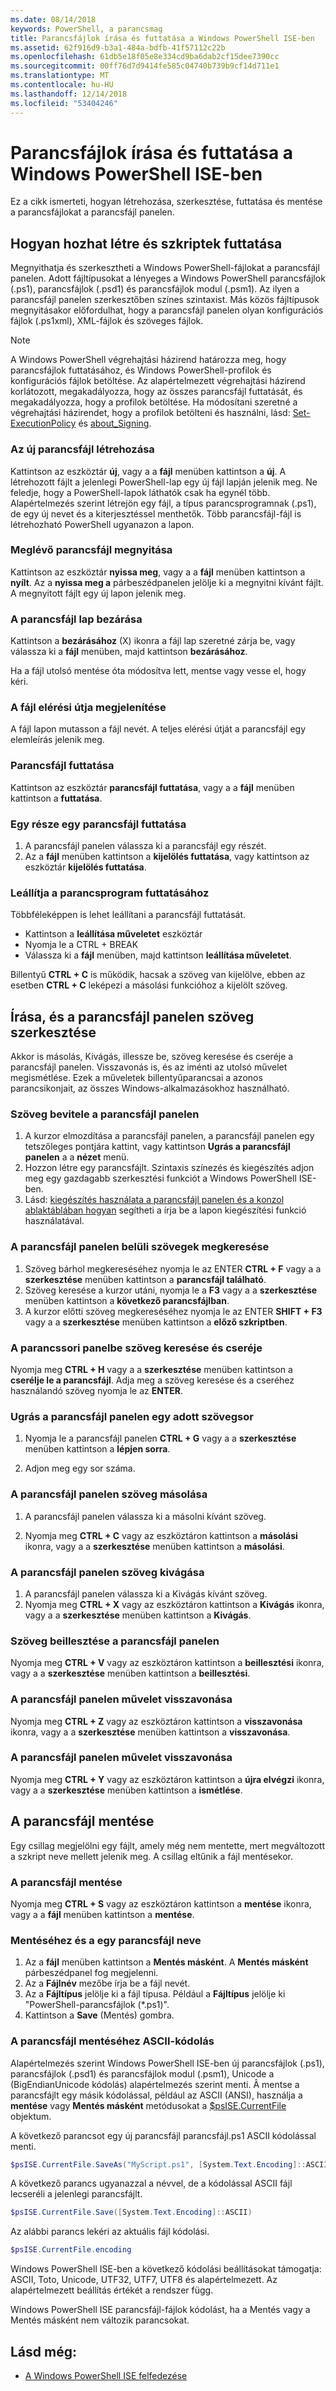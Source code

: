 ```yaml
---
ms.date: 08/14/2018
keywords: PowerShell, a parancsmag
title: Parancsfájlok írása és futtatása a Windows PowerShell ISE-ben
ms.assetid: 62f916d9-b3a1-484a-bdfb-41f57112c22b
ms.openlocfilehash: 61db5e18f05e8e334cd9ba6dab2cf15dee7390cc
ms.sourcegitcommit: 00ff76d7d9414fe585c04740b739b9cf14d711e1
ms.translationtype: MT
ms.contentlocale: hu-HU
ms.lasthandoff: 12/14/2018
ms.locfileid: "53404246"
---
```

# <a name="how-to-write-and-run-scripts-in-the-windows-powershell-ise"></a>Parancsfájlok írása és futtatása a Windows PowerShell ISE-ben

Ez a cikk ismerteti, hogyan létrehozása, szerkesztése, futtatása és mentése a parancsfájlokat a parancsfájl panelen.

## <a name="how-to-create-and-run-scripts"></a>Hogyan hozhat létre és szkriptek futtatása

Megnyithatja és szerkesztheti a Windows PowerShell-fájlokat a parancsfájl panelen. Adott fájltípusokat a lényeges a Windows PowerShell parancsfájlok (.ps1), parancsfájlok (.psd1) és parancsfájlok modul (.psm1). Az ilyen a parancsfájl panelen szerkesztőben színes szintaxist. Más közös fájltípusok megnyitásakor előfordulhat, hogy a parancsfájl panelen olyan konfigurációs fájlok (.ps1xml), XML-fájlok és szöveges fájlok.

> [!NOTE]
> A Windows PowerShell végrehajtási házirend határozza meg, hogy parancsfájlok futtatásához, és Windows PowerShell-profilok és konfigurációs fájlok betöltése. Az alapértelmezett végrehajtási házirend korlátozott, megakadályozza, hogy az összes parancsfájl futtatását, és megakadályozza, hogy a profilok betöltése. Ha módosítani szeretné a végrehajtási házirendet, hogy a profilok betölteni és használni, lásd: [Set-ExecutionPolicy](/powershell/module/microsoft.powershell.security/set-executionpolicy) és [about_Signing](/powershell/module/microsoft.powershell.core/about/about_signing).

### <a name="to-create-a-new-script-file"></a>Az új parancsfájl létrehozása

Kattintson az eszköztár **új**, vagy a a **fájl** menüben kattintson a **új**. A létrehozott fájlt a jelenlegi PowerShell-lap egy új fájl lapján jelenik meg. Ne feledje, hogy a PowerShell-lapok láthatók csak ha egynél több. Alapértelmezés szerint létrejön egy fájl, a típus parancsprogramnak (.ps1), de egy új nevet és a kiterjesztéssel menthetők. Több parancsfájl-fájl is létrehozható PowerShell ugyanazon a lapon.

### <a name="to-open-an-existing-script"></a>Meglévő parancsfájl megnyitása

Kattintson az eszköztár **nyissa meg**, vagy a a **fájl** menüben kattintson a **nyílt**. Az a **nyissa meg a** párbeszédpanelen jelölje ki a megnyitni kívánt fájlt. A megnyitott fájlt egy új lapon jelenik meg.

### <a name="to-close-a-script-tab"></a>A parancsfájl lap bezárása

Kattintson a **bezárásához** (X) ikonra a fájl lap szeretné zárja be, vagy válassza ki a **fájl** menüben, majd kattintson **bezárásához**.

Ha a fájl utolsó mentése óta módosítva lett, mentse vagy vesse el, hogy kéri.

### <a name="to-display-the-file-path"></a>A fájl elérési útja megjelenítése

A fájl lapon mutasson a fájl nevét. A teljes elérési útját a parancsfájl egy elemleírás jelenik meg.

### <a name="to-run-a-script"></a>Parancsfájl futtatása

Kattintson az eszköztár **parancsfájl futtatása**, vagy a a **fájl** menüben kattintson a **futtatása**.

### <a name="to-run-a-portion-of-a-script"></a>Egy része egy parancsfájl futtatása

1. A parancsfájl panelen válassza ki a parancsfájl egy részét.
2. Az a **fájl** menüben kattintson a **kijelölés futtatása**, vagy kattintson az eszköztár **kijelölés futtatása**.

### <a name="to-stop-a-running-script"></a>Leállítja a parancsprogram futtatásához

Többféleképpen is lehet leállítani a parancsfájl futtatását.

- Kattintson a **leállítása műveletet** eszköztár
- Nyomja le a CTRL + BREAK
- Válassza ki a **fájl** menüben, majd kattintson **leállítása műveletet**.

Billentyű **CTRL + C** is működik, hacsak a szöveg van kijelölve, ebben az esetben **CTRL + C** leképezi a másolási funkcióhoz a kijelölt szöveg.

## <a name="how-to-write-and-edit-text-in-the-script-pane"></a>Írása, és a parancsfájl panelen szöveg szerkesztése

Akkor is másolás, Kivágás, illessze be, szöveg keresése és cseréje a parancsfájl panelen. Visszavonás is, és az iménti az utolsó művelet megismétlése. Ezek a műveletek billentyűparancsai a azonos parancsikonjait, az összes Windows-alkalmazásokhoz használható.

### <a name="to-enter-text-in-the-script-pane"></a>Szöveg bevitele a parancsfájl panelen

1. A kurzor elmozdítása a parancsfájl panelen, a parancsfájl panelen egy tetszőleges pontjára kattint, vagy kattintson **Ugrás a parancsfájl panelen** a a **nézet** menü.
2. Hozzon létre egy parancsfájlt. Szintaxis színezés és kiegészítés adjon meg egy gazdagabb szerkesztési funkciót a Windows PowerShell ISE-ben.
3. Lásd: [kiegészítés használata a parancsfájl panelen és a konzol ablaktáblában hogyan](How-to-Use-Tab-Completion-in-the-Script-Pane-and-Console-Pane.md) segítheti a írja be a lapon kiegészítési funkció használatával.

### <a name="to-find-text-in-the-script-pane"></a>A parancsfájl panelen belüli szövegek megkeresése

1. Szöveg bárhol megkereséséhez nyomja le az ENTER **CTRL + F** vagy a a **szerkesztése** menüben kattintson a **parancsfájl található**.
2. Szöveg keresése a kurzor utáni, nyomja le a **F3** vagy a a **szerkesztése** menüben kattintson a **következő parancsfájlban**.
3. A kurzor előtti szöveg megkereséséhez nyomja le az ENTER **SHIFT + F3** vagy a a **szerkesztése** menüben kattintson a **előző szkriptben**.

### <a name="to-find-and-replace-text-in-the-script-pane"></a>A parancssori panelbe szöveg keresése és cseréje

Nyomja meg **CTRL + H** vagy a a **szerkesztése** menüben kattintson a **cserélje le a parancsfájl**. Adja meg a szöveg keresése és a cseréhez használandó szöveg nyomja le az **ENTER**.

### <a name="to-go-to-a-particular-line-of-text-in-the-script-pane"></a>Ugrás a parancsfájl panelen egy adott szövegsor

1. Nyomja le a parancsfájl panelen **CTRL + G** vagy a a **szerkesztése** menüben kattintson a **lépjen sorra**.

2. Adjon meg egy sor száma.

### <a name="to-copy-text-in-the-script-pane"></a>A parancsfájl panelen szöveg másolása

1. A parancsfájl panelen válassza ki a másolni kívánt szöveg.

2. Nyomja meg **CTRL + C** vagy az eszköztáron kattintson a **másolási** ikonra, vagy a a **szerkesztése** menüben kattintson a **másolási**.

### <a name="to-cut-text-in-the-script-pane"></a>A parancsfájl panelen szöveg kivágása

1. A parancsfájl panelen válassza ki a Kivágás kívánt szöveg.
2. Nyomja meg **CTRL + X** vagy az eszköztáron kattintson a **Kivágás** ikonra, vagy a a **szerkesztése** menüben kattintson a **Kivágás**.

### <a name="to-paste-text-into-the-script-pane"></a>Szöveg beillesztése a parancsfájl panelen

Nyomja meg **CTRL + V** vagy az eszköztáron kattintson a **beillesztési** ikonra, vagy a a **szerkesztése** menüben kattintson a **beillesztési**.

### <a name="to-undo-an-action-in-the-script-pane"></a>A parancsfájl panelen művelet visszavonása

Nyomja meg **CTRL + Z** vagy az eszköztáron kattintson a **visszavonása** ikonra, vagy a a **szerkesztése** menüben kattintson a **visszavonása**.

### <a name="to-redo-an-action-in-the-script-pane"></a>A parancsfájl panelen művelet visszavonása

Nyomja meg **CTRL + Y** vagy az eszköztáron kattintson a **újra elvégzi** ikonra, vagy a a **szerkesztése** menüben kattintson a **ismétlése**.

## <a name="how-to-save-a-script"></a>A parancsfájl mentése

Egy csillag megjelölni egy fájlt, amely még nem mentette, mert megváltozott a szkript neve mellett jelenik meg. A csillag eltűnik a fájl mentésekor.

### <a name="to-save-a-script"></a>A parancsfájl mentése

Nyomja meg **CTRL + S** vagy az eszköztáron kattintson a **mentése** ikonra, vagy a a **fájl** menüben kattintson a **mentése**.

### <a name="to-save-and-name-a-script"></a>Mentéséhez és a egy parancsfájl neve

1. Az a **fájl** menüben kattintson a **Mentés másként**. A **Mentés másként** párbeszédpanel fog megjelenni.
2. Az a **Fájlnév** mezőbe írja be a fájl nevét.
3. Az a **Fájltípus** jelölje ki a fájl típusa. Például a **Fájltípus** jelölje ki "PowerShell-parancsfájlok (\*.ps1)".
4. Kattintson a **Save** (Mentés) gombra.

### <a name="to-save-a-script-in-ascii-encoding"></a>A parancsfájl mentéséhez ASCII-kódolás

Alapértelmezés szerint Windows PowerShell ISE-ben új parancsfájlok (.ps1), parancsfájlok (.psd1) és parancsfájlok modul (.psm1), Unicode a (BigEndianUnicode kódolás) alapértelmezés szerint menti. Â mentse a parancsfájlt egy másik kódolással, például az ASCII (ANSI), használja a **mentése** vagy **Mentés másként** metódusokat a [$psISE.CurrentFile](object-model/the-ise-object-model-hierarchy.md) objektum.

A következő parancsot egy új parancsfájl parancsfájl.ps1 ASCII kódolással menti.

```powershell
$psISE.CurrentFile.SaveAs("MyScript.ps1", [System.Text.Encoding]::ASCII)
```

A következő parancs ugyanazzal a névvel, de a kódolással ASCII fájl lecseréli a jelenlegi parancsfájlt.

```powershell
$psISE.CurrentFile.Save([System.Text.Encoding]::ASCII)
```

Az alábbi parancs lekéri az aktuális fájl kódolási.

```powershell
$psISE.CurrentFile.encoding
```

Windows PowerShell ISE-ben a következő kódolási beállításokat támogatja: ASCII, Toto, Unicode, UTF32, UTF7, UTF8 és alapértelmezett. Az alapértelmezett beállítás értékét a rendszer függ.

Windows PowerShell ISE parancsfájl-fájlok kódolást, ha a Mentés vagy a Mentés másként nem változik parancsokat.

## <a name="see-also"></a>Lásd még:

- [A Windows PowerShell ISE felfedezése](../../getting-started/fundamental/exploring-the-windows-powershell-ise.md)
